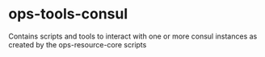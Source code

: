 # ops-tools-consul
Contains scripts and tools to interact with one or more consul instances as created by the ops-resource-core scripts